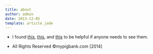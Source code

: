 ```yaml
---
title: about
author: admin
date: 2013-12-05
template: article.jade
---
```


* I found [this](/content-policy), [this](/privacy-policy), and [this](/terms-of-use) to be helpful if anyone needs to see them.

- All Rights Reserved ©mypigbank.com [2014]
